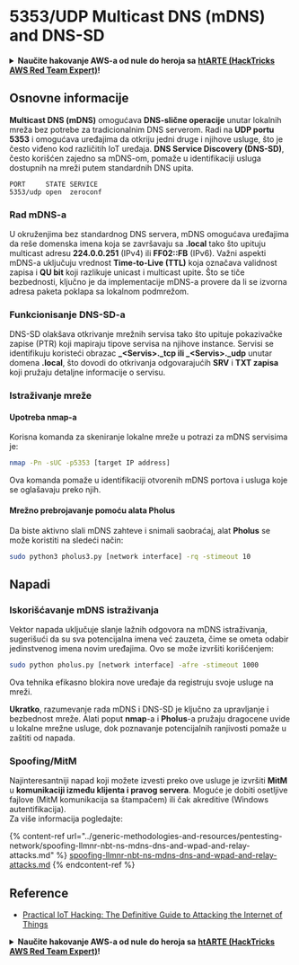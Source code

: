 # 5353/UDP Multicast DNS (mDNS) and DNS-SD

<details>

<summary><strong>Naučite hakovanje AWS-a od nule do heroja sa</strong> <a href="https://training.hacktricks.xyz/courses/arte"><strong>htARTE (HackTricks AWS Red Team Expert)</strong></a><strong>!</strong></summary>

Drugi načini podrške HackTricks-u:

* Ako želite da vidite **vašu kompaniju reklamiranu na HackTricks-u** ili **preuzmete HackTricks u PDF formatu** proverite [**SUBSCRIPTION PLANS**](https://github.com/sponsors/carlospolop)!
* Nabavite [**zvanični PEASS & HackTricks swag**](https://peass.creator-spring.com)
* Otkrijte [**The PEASS Family**](https://opensea.io/collection/the-peass-family), našu kolekciju ekskluzivnih [**NFT-ova**](https://opensea.io/collection/the-peass-family)
* **Pridružite se** 💬 [**Discord grupi**](https://discord.gg/hRep4RUj7f) ili [**telegram grupi**](https://t.me/peass) ili nas **pratite** na **Twitter-u** 🐦 [**@carlospolopm**](https://twitter.com/hacktricks\_live)**.**
* **Podelite svoje hakovanje trikove slanjem PR-ova na** [**HackTricks**](https://github.com/carlospolop/hacktricks) i [**HackTricks Cloud**](https://github.com/carlospolop/hacktricks-cloud) github repozitorijume.

</details>

## **Osnovne informacije**

**Multicast DNS (mDNS)** omogućava **DNS-slične operacije** unutar lokalnih mreža bez potrebe za tradicionalnim DNS serverom. Radi na **UDP portu 5353** i omogućava uređajima da otkriju jedni druge i njihove usluge, što je često viđeno kod različitih IoT uređaja. **DNS Service Discovery (DNS-SD)**, često korišćen zajedno sa mDNS-om, pomaže u identifikaciji usluga dostupnih na mreži putem standardnih DNS upita.

```
PORT     STATE SERVICE
5353/udp open  zeroconf
```

### **Rad mDNS-a**

U okruženjima bez standardnog DNS servera, mDNS omogućava uređajima da reše domenska imena koja se završavaju sa **.local** tako što upituju multicast adresu **224.0.0.251** (IPv4) ili **FF02::FB** (IPv6). Važni aspekti mDNS-a uključuju vrednost **Time-to-Live (TTL)** koja označava validnost zapisa i **QU bit** koji razlikuje unicast i multicast upite. Što se tiče bezbednosti, ključno je da implementacije mDNS-a provere da li se izvorna adresa paketa poklapa sa lokalnom podmrežom.

### **Funkcionisanje DNS-SD-a**

DNS-SD olakšava otkrivanje mrežnih servisa tako što upituje pokazivačke zapise (PTR) koji mapiraju tipove servisa na njihove instance. Servisi se identifikuju koristeći obrazac **\_\<Servis>.\_tcp ili \_\<Servis>.\_udp** unutar domena **.local**, što dovodi do otkrivanja odgovarajućih **SRV** i **TXT zapisa** koji pružaju detaljne informacije o servisu.

### **Istraživanje mreže**

#### **Upotreba nmap-a**

Korisna komanda za skeniranje lokalne mreže u potrazi za mDNS servisima je:

```bash
nmap -Pn -sUC -p5353 [target IP address]
```

Ova komanda pomaže u identifikaciji otvorenih mDNS portova i usluga koje se oglašavaju preko njih.

#### **Mrežno prebrojavanje pomoću alata Pholus**

Da biste aktivno slali mDNS zahteve i snimali saobraćaj, alat **Pholus** se može koristiti na sledeći način:

```bash
sudo python3 pholus3.py [network interface] -rq -stimeout 10
```

## Napadi

### **Iskorišćavanje mDNS istraživanja**

Vektor napada uključuje slanje lažnih odgovora na mDNS istraživanja, sugerišući da su sva potencijalna imena već zauzeta, čime se ometa odabir jedinstvenog imena novim uređajima. Ovo se može izvršiti korišćenjem:

```bash
sudo python pholus.py [network interface] -afre -stimeout 1000
```

Ova tehnika efikasno blokira nove uređaje da registruju svoje usluge na mreži.

**Ukratko**, razumevanje rada mDNS i DNS-SD je ključno za upravljanje i bezbednost mreže. Alati poput **nmap**-a i **Pholus**-a pružaju dragocene uvide u lokalne mrežne usluge, dok poznavanje potencijalnih ranjivosti pomaže u zaštiti od napada.

### Spoofing/MitM

Najinteresantniji napad koji možete izvesti preko ove usluge je izvršiti **MitM** u **komunikaciji između klijenta i pravog servera**. Moguće je dobiti osetljive fajlove (MitM komunikacija sa štampačem) ili čak akreditive (Windows autentifikacija).\
Za više informacija pogledajte:

{% content-ref url="../generic-methodologies-and-resources/pentesting-network/spoofing-llmnr-nbt-ns-mdns-dns-and-wpad-and-relay-attacks.md" %}
[spoofing-llmnr-nbt-ns-mdns-dns-and-wpad-and-relay-attacks.md](../generic-methodologies-and-resources/pentesting-network/spoofing-llmnr-nbt-ns-mdns-dns-and-wpad-and-relay-attacks.md)
{% endcontent-ref %}

## Reference

* [Practical IoT Hacking: The Definitive Guide to Attacking the Internet of Things](https://books.google.co.uk/books/about/Practical\_IoT\_Hacking.html?id=GbYEEAAAQBAJ\&redir\_esc=y)

<details>

<summary><strong>Naučite hakovanje AWS-a od nule do heroja sa</strong> <a href="https://training.hacktricks.xyz/courses/arte"><strong>htARTE (HackTricks AWS Red Team Expert)</strong></a><strong>!</strong></summary>

Drugi načini podrške HackTricks-u:

* Ako želite da vidite **vašu kompaniju oglašenu na HackTricks-u** ili **preuzmete HackTricks u PDF formatu** proverite [**SUBSCRIPTION PLANS**](https://github.com/sponsors/carlospolop)!
* Nabavite [**zvanični PEASS & HackTricks swag**](https://peass.creator-spring.com)
* Otkrijte [**The PEASS Family**](https://opensea.io/collection/the-peass-family), našu kolekciju ekskluzivnih [**NFT-ova**](https://opensea.io/collection/the-peass-family)
* **Pridružite se** 💬 [**Discord grupi**](https://discord.gg/hRep4RUj7f) ili [**telegram grupi**](https://t.me/peass) ili nas **pratite** na **Twitter-u** 🐦 [**@carlospolopm**](https://twitter.com/hacktricks\_live)**.**
* **Podelite svoje hakovanje trikove slanjem PR-ova na** [**HackTricks**](https://github.com/carlospolop/hacktricks) i [**HackTricks Cloud**](https://github.com/carlospolop/hacktricks-cloud) github repozitorijume.

</details>
